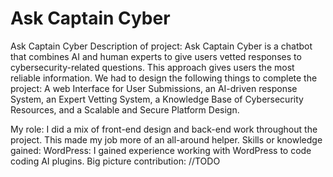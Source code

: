 # Ask Captain Cyber
Ask Captain Cyber 
Description of project:
Ask Captain Cyber is a chatbot that combines AI and human experts to give users vetted responses to cybersecurity-related questions. This approach gives users the most reliable information. We had to design the following things to complete the project: A web Interface for User Submissions, an AI-driven response System, an Expert Vetting System, a Knowledge Base of Cybersecurity Resources, and a Scalable and Secure Platform Design. 

My role:
I did a mix of front-end design and back-end work throughout the project. This made my job more of an all-around helper.
Skills or knowledge gained:
WordPress:
I gained experience working with WordPress to code coding AI plugins. 
Big picture contribution: 
//TODO
